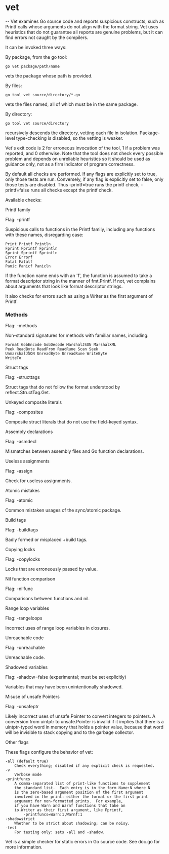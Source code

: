 # vet
--
Vet examines Go source code and reports suspicious constructs, such as Printf
calls whose arguments do not align with the format string. Vet uses heuristics
that do not guarantee all reports are genuine problems, but it can find errors
not caught by the compilers.

It can be invoked three ways:

By package, from the go tool:

    go vet package/path/name

vets the package whose path is provided.

By files:

    go tool vet source/directory/*.go

vets the files named, all of which must be in the same package.

By directory:

    go tool vet source/directory

recursively descends the directory, vetting each file in isolation.
Package-level type-checking is disabled, so the vetting is weaker.

Vet's exit code is 2 for erroneous invocation of the tool, 1 if a problem was
reported, and 0 otherwise. Note that the tool does not check every possible
problem and depends on unreliable heuristics so it should be used as guidance
only, not as a firm indicator of program correctness.

By default all checks are performed. If any flags are explicitly set to true,
only those tests are run. Conversely, if any flag is explicitly set to false,
only those tests are disabled. Thus -printf=true runs the printf check,
-printf=false runs all checks except the printf check.

Available checks:


Printf family

Flag: -printf

Suspicious calls to functions in the Printf family, including any functions with
these names, disregarding case:

    Print Printf Println
    Fprint Fprintf Fprintln
    Sprint Sprintf Sprintln
    Error Errorf
    Fatal Fatalf
    Panic Panicf Panicln

If the function name ends with an 'f', the function is assumed to take a format
descriptor string in the manner of fmt.Printf. If not, vet complains about
arguments that look like format descriptor strings.

It also checks for errors such as using a Writer as the first argument of
Printf.


### Methods

Flag: -methods

Non-standard signatures for methods with familiar names, including:

    Format GobEncode GobDecode MarshalJSON MarshalXML
    Peek ReadByte ReadFrom ReadRune Scan Seek
    UnmarshalJSON UnreadByte UnreadRune WriteByte
    WriteTo


Struct tags

Flag: -structtags

Struct tags that do not follow the format understood by reflect.StructTag.Get.


Unkeyed composite literals

Flag: -composites

Composite struct literals that do not use the field-keyed syntax.


Assembly declarations

Flag: -asmdecl

Mismatches between assembly files and Go function declarations.


Useless assignments

Flag: -assign

Check for useless assignments.


Atomic mistakes

Flag: -atomic

Common mistaken usages of the sync/atomic package.


Build tags

Flag: -buildtags

Badly formed or misplaced +build tags.


Copying locks

Flag: -copylocks

Locks that are erroneously passed by value.


Nil function comparison

Flag: -nilfunc

Comparisons between functions and nil.


Range loop variables

Flag: -rangeloops

Incorrect uses of range loop variables in closures.


Unreachable code

Flag: -unreachable

Unreachable code.


Shadowed variables

Flag: -shadow=false (experimental; must be set explicitly)

Variables that may have been unintentionally shadowed.


Misuse of unsafe Pointers

Flag: -unsafeptr

Likely incorrect uses of unsafe.Pointer to convert integers to pointers. A
conversion from uintptr to unsafe.Pointer is invalid if it implies that there is
a uintptr-typed word in memory that holds a pointer value, because that word
will be invisible to stack copying and to the garbage collector.


Other flags

These flags configure the behavior of vet:

    -all (default true)
    	Check everything; disabled if any explicit check is requested.
    -v
    	Verbose mode
    -printfuncs
    	A comma-separated list of print-like functions to supplement
    	the standard list.  Each entry is in the form Name:N where N
    	is the zero-based argument position of the first argument
    	involved in the print: either the format or the first print
    	argument for non-formatted prints.  For example,
    	if you have Warn and Warnf functions that take an
    	io.Writer as their first argument, like Fprintf,
    		-printfuncs=Warn:1,Warnf:1
    -shadowstrict
    	Whether to be strict about shadowing; can be noisy.
    -test
    	For testing only: sets -all and -shadow.

Vet is a simple checker for static errors in Go source code. See doc.go for more
information.
